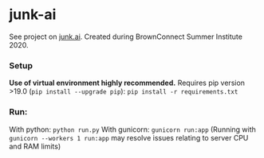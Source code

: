 # junk-ai
See project on [junk.ai](https://junk.ai). Created during BrownConnect Summer Institute 2020.

### Setup
**Use of virtual environment highly recommended.** Requires pip version >19.0 (`pip install --upgrade pip`):
`pip install -r requirements.txt`

### Run:
With python: `python run.py`
With gunicorn: `gunicorn run:app`
(Running with `gunicorn --workers 1 run:app` may resolve issues relating to server CPU and RAM limits)